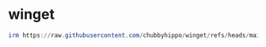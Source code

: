 # winget
```powershell
irm https://raw.githubusercontent.com/chubbyhippo/winget/refs/heads/main/install.ps1 | iex
```
